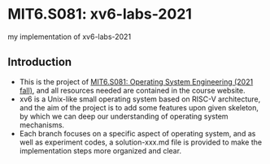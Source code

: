 # MIT6.S081: xv6-labs-2021
my implementation of xv6-labs-2021

## Introduction
- This is the project of [MIT6.S081: Operating System Engineering (2021 fall)](https://pdos.csail.mit.edu/6.828/2021/schedule.html), and all resources needed are contained in the course website.
- xv6 is a Unix-like small operating system based on RISC-V architecture, and the aim of the project is to add some features upon given skeleton, by which we can deep our understanding of operating system mechanisms.
- Each branch focuses on a specific aspect of operating system, and as well as experiment codes, a solution-xxx.md file is provided to make the implementation steps more organized and clear.
